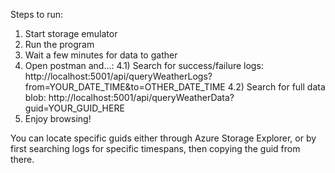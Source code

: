 Steps to run:

1) Start storage emulator
2) Run the program
3) Wait a few minutes for data to gather
4) Open postman and...:
   4.1) Search for success/failure logs: http://localhost:5001/api/queryWeatherLogs?from=YOUR_DATE_TIME&to=OTHER_DATE_TIME
   4.2) Search for full data blob: http://localhost:5001/api/queryWeatherData?guid=YOUR_GUID_HERE
5) Enjoy browsing!

You can locate specific guids either through Azure Storage Explorer, or by first searching logs for specific timespans, then copying the guid from there.
